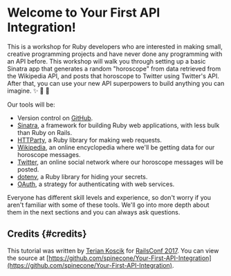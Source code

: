 # Welcome to Your First API Integration!

This is a workshop for Ruby developers who are interested in making small, creative programming projects and have never done any programming with an API before. This workshop will walk you through setting up a basic Sinatra app that generates a random "horoscope" from data retrieved from the Wikipedia API, and posts that horoscope to Twitter using Twitter's API. After that, you can use your new API superpowers to build anything you can imagine. ✨ 🦄 🍕

Our tools will be:

* Version control on [GitHub](https://github.com/).
* [Sinatra](http://docs.railsbridge.org/learn-to-code/sinatra), a framework for building Ruby web applications, with less bulk than Ruby on Rails.
* [HTTParty](https://github.com/jnunemaker/httparty), a Ruby library for making web requests.
* [Wikipedia](https://www.wikipedia.org/), an online encyclopedia where we'll be getting data for our horoscope messages.
* [Twitter](https://twitter.com/), an online social network where our horoscope messages will be posted.
* [dotenv](https://github.com/bkeepers/dotenv), a Ruby library for hiding your secrets.
* [OAuth](https://oauth.net/), a strategy for authenticating with web services.

Everyone has different skill levels and experience, so don't worry if you aren't familiar with some of these tools. We'll go into more depth about them in the next sections and you can always ask questions.

## Credits {#credits}

This tutorial was written by [Terian Koscik](https://twitter.com/spine_cone) for [RailsConf 2017](http://railsconf.com/). You can view the source at [https://github.com/spinecone/Your-First-API-Integration](https://github.com/spinecone/Your-First-API-Integration).

